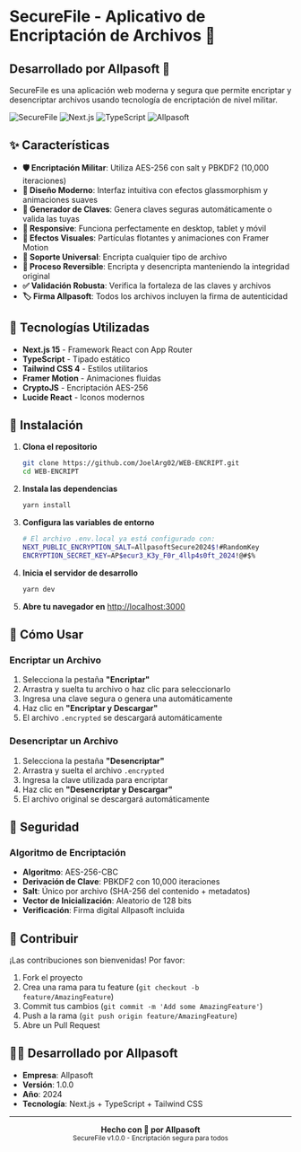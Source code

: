 # SecureFile - Aplicativo de Encriptación de Archivos 🔐

## Desarrollado por Allpasoft 💚

SecureFile es una aplicación web moderna y segura que permite encriptar y desencriptar archivos usando tecnología de encriptación de nivel militar.

![SecureFile](https://img.shields.io/badge/SecureFile-v1.0.0-blue)
![Next.js](https://img.shields.io/badge/Next.js-15.4.5-black)
![TypeScript](https://img.shields.io/badge/TypeScript-5.x-blue)
![Allpasoft](https://img.shields.io/badge/Made%20with%20💚%20by-Allpasoft-green)

## ✨ Características

- **🛡️ Encriptación Militar**: Utiliza AES-256 con salt y PBKDF2 (10,000 iteraciones)
- **🎨 Diseño Moderno**: Interfaz intuitiva con efectos glassmorphism y animaciones suaves
- **🔐 Generador de Claves**: Genera claves seguras automáticamente o valida las tuyas
- **📱 Responsive**: Funciona perfectamente en desktop, tablet y móvil
- **🌟 Efectos Visuales**: Partículas flotantes y animaciones con Framer Motion
- **📁 Soporte Universal**: Encripta cualquier tipo de archivo
- **🔄 Proceso Reversible**: Encripta y desencripta manteniendo la integridad original
- **✅ Validación Robusta**: Verifica la fortaleza de las claves y archivos
- **🏷️ Firma Allpasoft**: Todos los archivos incluyen la firma de autenticidad

## 🚀 Tecnologías Utilizadas

- **Next.js 15** - Framework React con App Router
- **TypeScript** - Tipado estático
- **Tailwind CSS 4** - Estilos utilitarios
- **Framer Motion** - Animaciones fluidas
- **CryptoJS** - Encriptación AES-256
- **Lucide React** - Iconos modernos

## 🔧 Instalación

1. **Clona el repositorio**
   ```bash
   git clone https://github.com/JoelArg02/WEB-ENCRIPT.git
   cd WEB-ENCRIPT
   ```

2. **Instala las dependencias**
   ```bash
   yarn install
   ```

3. **Configura las variables de entorno**
   ```bash
   # El archivo .env.local ya está configurado con:
   NEXT_PUBLIC_ENCRYPTION_SALT=AllpasoftSecure2024$!#RandomKey
   ENCRYPTION_SECRET_KEY=AP$ecur3_K3y_F0r_4llp4s0ft_2024!@#$%
   ```

4. **Inicia el servidor de desarrollo**
   ```bash
   yarn dev
   ```

5. **Abre tu navegador en** [http://localhost:3000](http://localhost:3000)

## 📖 Cómo Usar

### Encriptar un Archivo
1. Selecciona la pestaña **"Encriptar"**
2. Arrastra y suelta tu archivo o haz clic para seleccionarlo
3. Ingresa una clave segura o genera una automáticamente
4. Haz clic en **"Encriptar y Descargar"**
5. El archivo `.encrypted` se descargará automáticamente

### Desencriptar un Archivo
1. Selecciona la pestaña **"Desencriptar"**
2. Arrastra y suelta el archivo `.encrypted`
3. Ingresa la clave utilizada para encriptar
4. Haz clic en **"Desencriptar y Descargar"**
5. El archivo original se descargará automáticamente

## 🔐 Seguridad

### Algoritmo de Encriptación
- **Algoritmo**: AES-256-CBC
- **Derivación de Clave**: PBKDF2 con 10,000 iteraciones
- **Salt**: Único por archivo (SHA-256 del contenido + metadatos)
- **Vector de Inicialización**: Aleatorio de 128 bits
- **Verificación**: Firma digital Allpasoft incluida

## 🤝 Contribuir

¡Las contribuciones son bienvenidas! Por favor:

1. Fork el proyecto
2. Crea una rama para tu feature (`git checkout -b feature/AmazingFeature`)
3. Commit tus cambios (`git commit -m 'Add some AmazingFeature'`)
4. Push a la rama (`git push origin feature/AmazingFeature`)
5. Abre un Pull Request

## 👨‍💻 Desarrollado por Allpasoft

- **Empresa**: Allpasoft
- **Versión**: 1.0.0
- **Año**: 2024
- **Tecnología**: Next.js + TypeScript + Tailwind CSS

---

<div align="center">
  <b>Hecho con 💚 por Allpasoft</b><br>
  <small>SecureFile v1.0.0 - Encriptación segura para todos</small>
</div>

